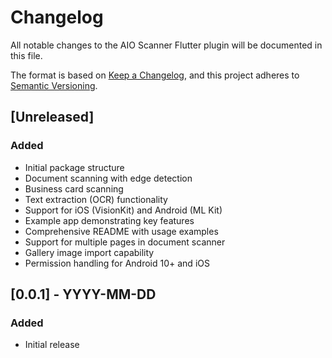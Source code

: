 # Changelog

All notable changes to the AIO Scanner Flutter plugin will be documented in this file.

The format is based on [Keep a Changelog](https://keepachangelog.com/en/1.0.0/),
and this project adheres to [Semantic Versioning](https://semver.org/spec/v2.0.0.html).

## [Unreleased]

### Added
- Initial package structure
- Document scanning with edge detection
- Business card scanning
- Text extraction (OCR) functionality
- Support for iOS (VisionKit) and Android (ML Kit)
- Example app demonstrating key features
- Comprehensive README with usage examples
- Support for multiple pages in document scanner
- Gallery image import capability
- Permission handling for Android 10+ and iOS

## [0.0.1] - YYYY-MM-DD

### Added
- Initial release

<!-- 
## [0.0.2] - YYYY-MM-DD

### Added
- Feature X
- Feature Y

### Changed
- Improved Z

### Fixed
- Bug in component A
-->
